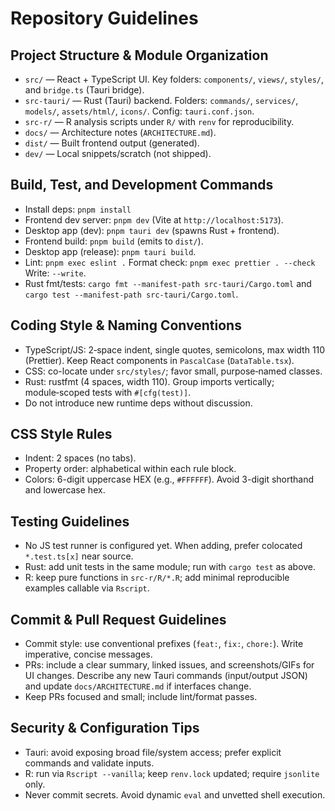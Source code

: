 # Repository Guidelines

## Project Structure & Module Organization

- `src/` — React + TypeScript UI. Key folders: `components/`, `views/`, `styles/`, and `bridge.ts` (Tauri bridge).
- `src-tauri/` — Rust (Tauri) backend. Folders: `commands/`, `services/`, `models/`, `assets/html/`, `icons/`. Config: `tauri.conf.json`.
- `src-r/` — R analysis scripts under `R/` with `renv` for reproducibility.
- `docs/` — Architecture notes (`ARCHITECTURE.md`).
- `dist/` — Built frontend output (generated).
- `dev/` — Local snippets/scratch (not shipped).

## Build, Test, and Development Commands

- Install deps: `pnpm install`
- Frontend dev server: `pnpm dev` (Vite at `http://localhost:5173`).
- Desktop app (dev): `pnpm tauri dev` (spawns Rust + frontend).
- Frontend build: `pnpm build` (emits to `dist/`).
- Desktop app (release): `pnpm tauri build`.
- Lint: `pnpm exec eslint .` Format check: `pnpm exec prettier . --check` Write: `--write`.
- Rust fmt/tests: `cargo fmt --manifest-path src-tauri/Cargo.toml` and `cargo test --manifest-path src-tauri/Cargo.toml`.

## Coding Style & Naming Conventions

- TypeScript/JS: 2‑space indent, single quotes, semicolons, max width 110 (Prettier). Keep React components in `PascalCase` (`DataTable.tsx`).
- CSS: co-locate under `src/styles/`; favor small, purpose‑named classes.
- Rust: rustfmt (4 spaces, width 110). Group imports vertically; module‑scoped tests with `#[cfg(test)]`.
- Do not introduce new runtime deps without discussion.

## CSS Style Rules

- Indent: 2 spaces (no tabs).
- Property order: alphabetical within each rule block.
- Colors: 6-digit uppercase HEX (e.g., `#FFFFFF`). Avoid 3-digit shorthand and lowercase hex.

## Testing Guidelines

- No JS test runner is configured yet. When adding, prefer colocated `*.test.ts[x]` near source.
- Rust: add unit tests in the same module; run with `cargo test` as above.
- R: keep pure functions in `src-r/R/*.R`; add minimal reproducible examples callable via `Rscript`.

## Commit & Pull Request Guidelines

- Commit style: use conventional prefixes (`feat:`, `fix:`, `chore:`). Write imperative, concise messages.
- PRs: include a clear summary, linked issues, and screenshots/GIFs for UI changes. Describe any new Tauri commands (input/output JSON) and update `docs/ARCHITECTURE.md` if interfaces change.
- Keep PRs focused and small; include lint/format passes.

## Security & Configuration Tips

- Tauri: avoid exposing broad file/system access; prefer explicit commands and validate inputs.
- R: run via `Rscript --vanilla`; keep `renv.lock` updated; require `jsonlite` only.
- Never commit secrets. Avoid dynamic `eval` and unvetted shell execution.
